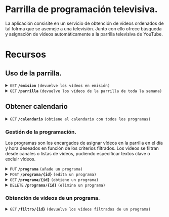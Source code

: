# Parrilla de programación televisiva.

La aplicación consisite en un servicio de obtención de vídeos ordenados de tal folrma que se asemeje a una televisión. Junto con ello ofrece búsqueda y asignación de vídeos automáticamente a la parrilla televisiva de YouTube.

# Recursos

## Uso de la parrilla.

<details>
	<summary>
		<code>GET</code>
		<code><b>/emision</b></code>
		<code>(devuelve los vídeos en emisión)</code>
	</summary>

#### Parámetros

> Ninguno  

#### Códigos de respuesta

> | Código HTTP | Tipo de contenido          | Respuesta  |
> |-------------|----------------------------|------------|
> |    `200`    | `text/json;charset=UTF-8` | texto JSON |

##### Respuesta 200

```json
{
	"parrilla": [
		{
			"momento_inicial": "2025-02-27T18:40:00",
			"identificador_video": "https://localhost/video1",
			"miniatura": "https://localhost/miniatura1"
		},
		{
			"momento_inicial": "2025-10-10T08:40:00",
			"identificador_video": "https://localhost/video2",
			"miniatura": "https://localhost/miniatura2"
		}
	]
}
```

</details>


<details>
	<summary>
		<code>GET</code>
		<code><b>/parrilla</b></code>
		<code>(devuelve los vídeos de la parrilla de toda la semana)</code>
	</summary>

#### Parámetros

> Ninguno

#### Códigos de respuesta

> | Código HTTP | Tipo de contenido          | Respuesta  |
> |-------------|----------------------------|------------|
> |    `200`    | `text/json;charset=UTF-8` | texto JSON |

##### Respuesta 200

```json
{
	"parrilla": [
		{
			"momento_inicial": "2024-02-27T18:40:00",
			"identificador_video": "https://localhost/video1",
			"miniatura": "https://localhost/miniatura1"
		},
		{
			"momento_inicial": "2024-02-28T18:40:00",
			"identificador_video": "https://localhost/video2",
			"miniatura": "https://localhost/miniatura2"
		}
	]
}
```  

</details>





## Obtener calendario

<details>
	<summary>
		<code>GET</code>
		<code><b>/calendario</b></code>
		<code>(obtiene el calendario con todos los programas)</code>
	</summary>

#### Parámetros

> Ninguno

#### Códigos de respuesta

> | Código HTTP | Tipo de contenido          | Respuesta  |
> |-------------|----------------------------|------------|
> |    `200`    | `text/json;charset=UTF-8` | texto JSON | 

##### Respuesta 200

```json
{
  "calendario":
  [
    {
      "id": 1,
      "momento_inicial": "2024-02-27T18:40:00",
      "identificador_video": "https://youtu.be/",
      "identificadores_de_lista": [
        "https://youtu.be/",
        "https://www.youtube.com/"
      ],
      "identificadores_de_canal": [
        "https://youtu.be/",
        "https://www.youtube.com/"
      ],
      "orden": "DESCENDENTE",
      "repetir": "NUNCA",
      "repetir_cada": 0,
      "dias_de_la_semana": [
        "L",
        "X",
        "V",
        "S"
      ],
      "coincidencia": "NUMERICA",
      "duracion": "SIEMPRE",
      "repeticiones": 0,
      "caducidad": "2892",
      "excepciones": ["2024-03-27", "2024-04-27"],
      "omitidos": [
        "https:",
        "https"
      ]
    },
    {
      "id": 2,
      "momento_inicial": "2024-02-27T18:50:00",
      "identificador_video": "https://youtu.be/",
      "identificadores_de_lista": [
        "https://youtu.be/",
        "https://www.youtube.com/"
      ],
      "identificadores_de_canal": [
        "https://youtu.be/",
        "https://www.youtube.com/"
      ],
      "orden": "DESCENDENTE",
      "repetir": "NUNCA",
      "repetir_cada": 0,
      "dias_de_la_semana": [
        "L",
        "X",
        "V",
        "S"
      ],
      "coincidencia": "NUMERICA",
      "duracion": "SIEMPRE",
      "repeticiones": 0,
      "caducidad": "2892",
      "excepciones": ["2024-03-27", "2024-04-27"],
      "omitidos": [
        "https:",
        "https"
      ]
    }
  ]
}
```

</details>



### Gestión de la programación.

Los programas son los encargados de asignar vídeos en la parrilla en el día y hora deseados en función de los criterios filtrados. Los vídeos se filtran desde canales o listas de vídeos, pudiendo especificar textos clave o excluir vídeos.

<details>
	<summary>
		<code>PUT</code>
		<code><b>/programa</b></code>
		<code>(añade un programa)</code>
	</summary>

#### Parámetros

> | Nombre                     | Tipo        | Tipo de dato        | Descripcion                                                                                                                                                                                                                                                     |
> |----------------------------|-------------|---------------------|-----------------------------------------------------------------------------------------------------------------------------------------------------------------------------------------------------------------------------------------------------------------|
> | `momento_inicial`          | obligatorio | fecha               | Primer instante de emision del que a partir se repetirá. Formato `yyyy-MM-ddThh:mm:ss`.                                                                                                                                                                         |
> | `identificador_video`      | opcional    | enlace              | Enlace del vídeo a programar. Activada esta opción, se anulan el resto de opciones de identificadores, búsqueda y orden.                                                                                                                                        |
> | `identificadores_de_lista` | opcional    | lista de enlaces    | Lista de enlaces de listas de vídeos a programar.                                                                                                                                                                                                               |
> | `identificadores_de_canal` | opcional    | lista de enlaces    | Lista de enlaces de listas de canales a programar.                                                                                                                                                                                                              |
> | `orden`                    | opcional    | texto               | Establece el orden del listado de videos, siendo por defecto DESCENDENTE. Solo admite: ASCENDENTE; DESCENDENTE.                                                                                                                                                 |
> | `repetir`                  | opcional    | texto               | Establece el tipo de repetición de la programación, siendo por defecto NUNCA. Solo admite: NUNCA; DIARIAMENTE; SEMANALMENTE; MENSUALMENTE; ANUALMENTE.                                                                                                          |
> | `repetir_cada`             | opcional    | entero              | Indica cada cuanto tiempo se repite diariamente, semanalmente, mensualmente o anualmente.                                                                                                                                                                       |
> | `dias_de_la_semana`        | opcional    | lista de caractéres | Indica los días de la semana que se programa el vídeo. Se emplea la forma abreviada de los días de la semana en mayúsculas: L (lunes); M (martes); X (miércoles); J (jueves); V (viernes); S (sábado); D (domingo). Solo es válido con repetición SEMANALMENTE. |
> | `coincidencia`             | opcional    | texto               | Establece el tipo de coincidencia del día de repetición de la programación, siendo por defecto NUMERICA. Solo admite: NUMERICA; SEMANAL; ULTIMA_SEMANAL; ULTIMO_MENSUAL. Solo es válido con repetición MENSUALMENTE.                                            |
> | `duracion`                 | obligatorio | texto               | Establece cuando finaliza la programación, siendo por defecto SIEMPRE. Solo admite: SIEMPRE; REPETICION; CADUCA.                                                                                                                                                |
> | `numero_de_repeticiones`   | opcional    | entero              | Establece el número de repeticiones con los cuales finaliza la programación. Solo es válido con duracion REPETICION.                                                                                                                                            |
> | `caducidad`                | opcional    | fecha               | Establece la fecha de caducidad de la programación. Solo es válido con duracion CADUCA.                                                                                                                                                                         |
> | `excepciones`              | opcional    | lista de días       | Días los cuales no se aplicará la programación en la parrilla.                                                                                                                                                                                                  |
> | `omitidos`                 | opcional    | lista de enlaces    | Lista de vídeos que se omiten a incluir en la parrilla.                                                                                                                                                                                                         |

#### Códigos de respuesta

> | Código HTTP | Tipo de contenido         | Respuesta                                    |
> |-------------|---------------------------|----------------------------------------------|
> |    `201`    | ` `                       | ninguna                                      |
> |    `400`    | `text/json;charset=UTF-8` | `{"codigo":"400","mensaje":"Mala petición"}` |



</details>





<details>
	<summary>
		<code>POST</code>
		<code><b>/programa/{id}</b></code>
		<code>(edita un programa)</code>
	</summary>

#### Parámetros

> | Nombre                     | Tipo        | Tipo de dato        | Descripcion                                                                                                                                                                                                                                                     |
> |----------------------------|-------------|---------------------|-----------------------------------------------------------------------------------------------------------------------------------------------------------------------------------------------------------------------------------------------------------------|
> | `id`                       | obligatorio | entero              | Identificador del programa.                                                                                                                                                                                                                                     |
> | `momento_inicial`          | obligatorio | fecha               | Primer instante de emision del que a partir se repetirá. Formato `yyyy-MM-ddThh:mm:ss`.                                                                                                                                                                         |
> | `identificador_video`      | opcional    | enlace              | Enlace del vídeo a programar. Activada esta opción, se anulan el resto de opciones de identificadores, búsqueda y orden.                                                                                                                                        |
> | `identificadores_de_lista` | opcional    | lista de enlaces    | Lista de enlaces de listas de vídeos a programar.                                                                                                                                                                                                               |
> | `identificadores_de_canal` | opcional    | lista de enlaces    | Lista de enlaces de listas de canales a programar.                                                                                                                                                                                                              |
> | `orden`                    | opcional    | texto               | Establece el orden del listado de videos, siendo por defecto DESCENDENTE. Solo admite: ASCENDENTE; DESCENDENTE.                                                                                                                                                 |
> | `repetir`                  | opcional    | texto               | Establece el tipo de repetición de la programación, siendo por defecto NUNCA. Solo admite: NUNCA; DIARIAMENTE; SEMANALMENTE; MENSUALMENTE; ANUALMENTE.                                                                                                          |
> | `repetir_cada`             | opcional    | entero              | Indica cada cuanto tiempo se repite diariamente, semanalmente, mensualmente o anualmente.                                                                                                                                                                       |
> | `dias_de_la_semana`        | opcional    | lista de caractéres | Indica los días de la semana que se programa el vídeo. Se emplea la forma abreviada de los días de la semana en mayúsculas: L (lunes); M (martes); X (miércoles); J (jueves); V (viernes); S (sábado); D (domingo). Solo es válido con repetición SEMANALMENTE. |
> | `coincidencia`             | opcional    | texto               | Establece el tipo de coincidencia del día de repetición de la programación, siendo por defecto NUMERICA. Solo admite: NUMERICA; SEMANAL; ULTIMA_SEMANAL; ULTIMO_MENSUAL. Solo es válido con repetición MENSUALMENTE.                                            |
> | `duracion`                 | obligatorio | texto               | Establece cuando finaliza la programación, siendo por defecto SIEMPRE. Solo admite: SIEMPRE; REPETICION; CADUCA.                                                                                                                                                |
> | `repeticiones`             | opcional    | entero              | Establece el número de repeticiones con los cuales finaliza la programación. Solo es válido con duracion REPETICION.                                                                                                                                            |
> | `caducidad`                | opcional    | fecha               | Establece la fecha de caducidad de la programación. Solo es válido con duracion CADUCA.                                                                                                                                                                         |
> | `excepciones`              | opcional    | lista de días       | Días los cuales no se aplicará la programación en la parrilla.                                                                                                                                                                                                  |
> | `omitidos`                 | opcional    | lista de enlaces    | Lista de vídeos que se omiten a incluir en la parrilla.                                                                                                                                                                                                         |

#### Códigos de respuesta

> | Código HTTP | Tipo de contenido         | Respuesta                                              |
> |-------------|---------------------------|--------------------------------------------------------|
> |    `200`    | ` `                       | texto JSON                                             |
> |    `400`    | `text/json;charset=UTF-8` | `{"codigo":"400","mensaje":"Mala petición."}`          |
> |    `404`    | `text/json;charset=UTF-8` | `{"codigo":"404","mensaje":"Programa no encontrado."}` |

##### Respuesta 200

```json
{
	"momento_inicial": "2024-02-27T18:40:00",
	"identificador_video": "https://youtu.be/",
	"identificadores_de_lista": ["https://youtu.be/","https://www.youtube.com/"],
	"identificadores_de_canal": ["https://youtu.be/","https://www.youtube.com/"],
	"orden": "DESCENDENTE",
	"repetir": "NUNCA",
	"repetir_cada": 0,
	"dias_de_la_semana": ["L","X","V","S"],
	"coincidencia": "NUMERICA",
	"duracion": "SIEMPRE",
	"repeticiones": 0,
	"caducidad": "2892", 
    "excepciones": ["2024-03-27", "2024-04-27"],
	"omitidos": ["https:", "https"] 
}
```

</details>







<details>
	<summary>
		<code>GET</code>
		<code><b>/programa/{id}</b></code>
		<code>(obtiene un programa)</code>
	</summary>

#### Parámetros

> | nombre            |  tipo     | tipo de dato      | descripcion                         |
> |-------------------|-----------|----------------|-------------------------------------|
> | `id` |  obligatorio | entero   | Identificador del programa.        |

#### Códigos de respuesta

> | Código HTTP | Tipo de contenido         | Respuesta                                              |
> |-------------|---------------------------|--------------------------------------------------------|
> |    `200`    | ` `                       | texto JSON                                             |
> |    `400`    | `text/json;charset=UTF-8` | `{"codigo":"400","mensaje":"Mala petición."}`          |
> |    `404`    | `text/json;charset=UTF-8` | `{"codigo":"404","mensaje":"Programa no encontrado."}` |

##### Respuesta 200

```json
{
	"momento_inicial": "2024-02-27T18:40:00",
	"identificador_video": "https://youtu.be/",
	"identificadores_de_lista": ["https://youtu.be/","https://www.youtube.com/"],
	"identificadores_de_canal": ["https://youtu.be/","https://www.youtube.com/"],
	"orden": "DESCENDENTE",
	"repetir": "NUNCA",
	"repetir_cada": 0,
	"dias_de_la_semana": ["L","X","V","S"],
	"coincidencia": "NUMERICA",
	"duracion": "SIEMPRE",
	"repeticiones": 0,
	"caducidad": "2892",
    "excepciones": ["2024-03-27", "2024-04-27"],
	"omitidos": ["https:", "https"] 
}
```

</details>









<details>
	<summary>
		<code>DELETE</code>
		<code><b>/programa/{id}</b></code>
		<code>(elimina un programa)</code>
	</summary>

#### Parámetros

> | nombre            |  tipo     | tipo de dato      | descripcion                         |
> |-------------------|-----------|----------------|-------------------------------------|
> | `id` |  obligatorio | entero   | Identificador del programa.        |

#### Códigos de respuesta

> | Código HTTP | Tipo de contenido         | Respuesta                                              |
> |-------------|---------------------------|--------------------------------------------------------|
> |    `200`    | ` `                       | texto JSON                                             |
> |    `400`    | `text/json;charset=UTF-8` | `{"codigo":"400","mensaje":"Mala petición."}`          |
> |    `404`    | `text/json;charset=UTF-8` | `{"codigo":"404","mensaje":"Programa no encontrado."}` |

##### Respuesta 200

```json
{
	"momento_inicial": "2024-02-27T18:40:00",
	"identificador_video": "https://youtu.be/",
	"identificadores_de_lista": ["https://youtu.be/","https://www.youtube.com/"],
	"identificadores_de_canal": ["https://youtu.be/","https://www.youtube.com/"],
	"orden": "DESCENDENTE",
	"repetir": "NUNCA",
	"repetir_cada": 0,
	"dias_de_la_semana": ["L","X","V","S"],
	"coincidencia": "NUMERICA",
	"duracion": "SIEMPRE",
	"repeticiones": 0,
	"caducidad": "2892",
    "excepciones": ["2024-03-27", "2024-04-27"],
    "omitidos": ["https:", "https"]
}
```

</details>





### Obtención de vídeos de un programa.

<details>
	<summary>
		<code>GET</code>
		<code><b>/filtro/{id}</b></code>
		<code>(devuelve los vídeos filtrados de un programa)</code>
	</summary>

#### Parámetros

> | nombre            |  tipo     | tipo de dato      | descripcion                         |
> |-------------------|-----------|----------------|-------------------------------------|
> | `id` |  obligatorio | entero   | Identificador del programa.        |

#### Códigos de respuesta

> | Código HTTP | Tipo de contenido         | Respuesta                                              |
> |-------------|---------------------------|--------------------------------------------------------|
> |    `200`    | ` `                       | texto JSON                                             |
> |    `400`    | `text/json;charset=UTF-8` | `{"codigo":"400","mensaje":"Mala petición."}`          |
> |    `404`    | `text/json;charset=UTF-8` | `{"codigo":"404","mensaje":"Programa no encontrado."}` |

##### Respuesta 200

```json
{
	"filtro": [
		{
			"fecha_subida": "2024-02-27T18:40:00",
			"identificador_video": "https://localhost/video1",
			"miniatura": "https://localhost/miniatura1",
			"duracion": 1349
		},
		{
			"fecha_subida": "2024-02-27T18:40:00",
			"identificador_video": "https://localhost/video2",
			"miniatura": "https://localhost/miniatura2",
			"duracion": 1388
		}
	]
}
```

</details>
